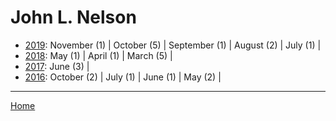 # John L. Nelson

  * [2019](./john-l-nelson-2019.md): 
      November (1) | 
      October (5) | 
      September (1) | 
      August (2) | 
      July (1) | 
  * [2018](./john-l-nelson-2018.md): 
      May (1) | 
      April (1) | 
      March (5) | 
  * [2017](./john-l-nelson-2017.md): 
      June (3) | 
  * [2016](./john-l-nelson-2016.md): 
      October (2) | 
      July (1) | 
      June (1) | 
      May (2) | 

----

[Home](../)

